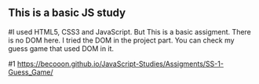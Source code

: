 ## This is a basic JS study

#I used HTML5, CSS3 and JavaScript. But This is a basic assigment. There is no DOM here. I tried the DOM in the project part. You can check my guess game that used DOM in it.

#1  https://becooon.github.io/JavaScript-Studies/Assigments/SS-1-Guess_Game/

